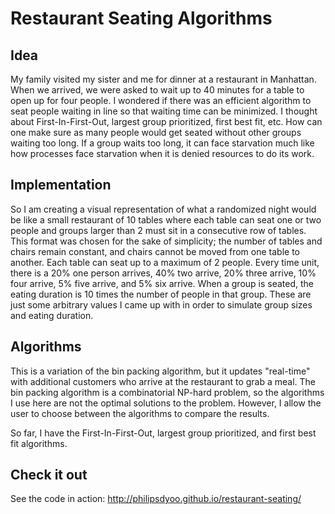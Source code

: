 # Restaurant Seating Algorithms

## Idea
My family visited my sister and me for dinner at a restaurant in Manhattan. When we arrived, we were asked to wait up to 40 minutes for a table to open up for four people. I wondered if there was an efficient algorithm to seat people waiting in line so that waiting time can be minimized. I thought about First-In-First-Out, largest group prioritized, first best fit, etc. How can one make sure as many people would get seated without other groups waiting too long. If a group waits too long, it can face starvation much like how processes face starvation when it is denied resources to do its work.

## Implementation
So I am creating a visual representation of what a randomized night would be like a small restaurant of 10 tables where each table can seat one or two people and groups larger than 2 must sit in a consecutive row of tables. This format was chosen for the sake of simplicity; the number of tables and chairs remain constant, and chairs cannot be moved from one table to another. Each table can seat up to a maximum of 2 people. Every time unit, there is a 20% one person arrives, 40% two arrive, 20% three arrive, 10% four arrive, 5% five arrive, and 5% six arrive. When a group is seated, the eating duration is 10 times the number of people in that group. These are just some arbitrary values I came up with in order to simulate group sizes and eating duration.

## Algorithms
This is a variation of the bin packing algorithm, but it updates "real-time" with additional customers who arrive at the restaurant to grab a meal. The bin packing algorithm is a combinatorial NP-hard problem, so the algorithms I use here are not the optimal solutions to the problem. However, I allow the user to choose between the algorithms to compare the results.

So far, I have the First-In-First-Out, largest group prioritized, and first best fit algorithms.

## Check it out
See the code in action: http://philipsdyoo.github.io/restaurant-seating/